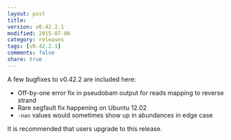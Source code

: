 ```yaml
---
layout: post
title: 
version: v0.42.2.1
modified: 2015-07-06
category: releases
tags: [v0.42.2.1]
comments: false
share: true
---
```


A few bugfixes to v0.42.2 are included here:

- Off-by-one error fix in pseudobam output for reads mapping to reverse strand
- Rare segfault fix happening on Ubuntu 12.02
- `-nan` values would sometimes show up in abundances in edge case

It is recommended that users upgrade to this release.
    
